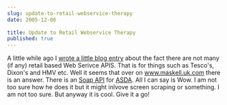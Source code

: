 ```yaml
---
slug: update-to-retail-webservice-therapy
date: 2005-12-06
 
title: Update to Retail Webservice Therapy
published: true
---
```

A little while ago I <a href="http://www.kinlan.co.uk/2005/08/retail-web-service-therapy.html">wrote a little blog entry</a> about the fact there are not many (if any) retail based Web Serivce APIS.  That is for things such as Tesco's, Dixon's and HMV etc.  Well it seems that over on <a href="http://www.maskell.uk.com/">www.maskell.uk.com</a> there is an answer.  There is an <a href="http://www.maskell.uk.com/webServices/Asda/Store.asmx" title="" target="">Soap API</a> for <a href="http://www.asda.co.uk/" title="" target="">ASDA</a>.  All I can say is Wow.  I am not too sure how he does it but it might inlvove screen scraping or something.  I am not too sure.  But anyway it is cool.  Give it a go!<p />

